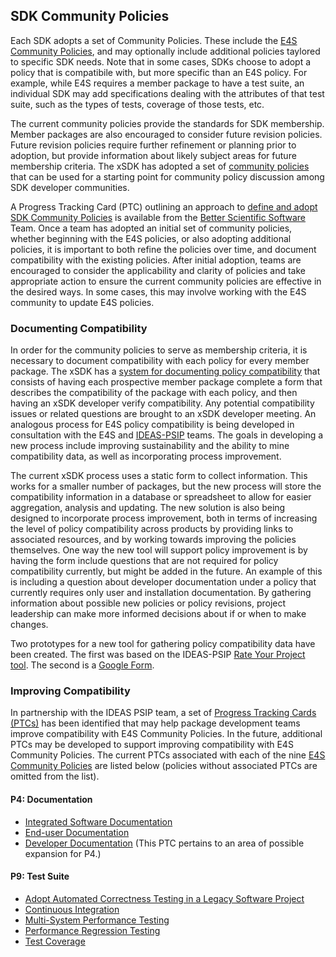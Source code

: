 ## SDK Community Policies

Each SDK adopts a set of Community Policies. These include the [E4S Community Policies](https://e4s-project.github.io/policies.html), and may optionally include additional policies taylored to specific SDK needs. Note that in some cases, SDKs choose to adopt a policy that is compatibile with, but more specific than an E4S policy. For example, while E4S requires a member package to have a test suite, an individual SDK may add specifications dealing with the attributes of that test suite, such as the types of tests, coverage of those tests, etc.

The current community policies provide the standards for SDK membership. Member packages are also encouraged to consider future revision policies. Future revision policies require further refinement or planning prior to adoption, but provide information about likely subject areas for future membership criteria. The xSDK has adopted a set of [community policies](https://xsdk.info/policies/) that can be used for a starting point for community policy discussion among SDK developer communities.

A Progress Tracking Card (PTC) outlining an approach to [define and adopt SDK Community Policies](https://docs.google.com/document/d/1ay8n8l8rg8TA92NpajktFA8Ua7p-fKF9RAzG92WQilk/edit?usp=sharing) is available from the [Better Scientific Software](https://bssw.io) Team. Once a team has adopted an initial set of community policies, whether beginning with the E4S policies, or also adopting additional policies, it is important to both refine the policies over time, and document compatibility with the existing policies. After initial adoption, teams are encouraged to consider the applicability and clarity of policies and take appropriate action to ensure the current community policies are effective in the desired ways. In some cases, this may involve working with the E4S community to update E4S policies.

### Documenting Compatibility

In order for the community policies to serve as membership criteria, it is necessary to document compatibility with each policy for every member package. The xSDK has a [system for documenting policy compatibility](https://github.com/xsdk-project/xsdk-policy-compatibility) that consists of having each prospective member package complete a form that describes the compatibility of the package with each policy, and then having an xSDK developer verify compatibility. Any potential compatibility issues or related questions are brought to an xSDK developer meeting. An analogous process for E4S policy compatibility is being developed in consultation with the E4S and [IDEAS-PSIP](https://bssw.io/blog_posts/productivity-and-sustainability-improvement-planning-psip) teams. The goals in developing a new process include improving sustainability and the ability to mine compatibility data, as well as incorporating process improvement.

The current xSDK process uses a static form to collect information. This works for a smaller number of packages, but the new process will store the compatibility information in a database or spreadsheet to allow for easier aggregation, analysis and updating. The new solution is also being designed to incorporate process improvement, both in terms of increasing the level of policy compatibility across products by providing links to associated resources, and by working towards improving the policies themselves. One way the new tool will support policy improvement is by having the form include questions that are not required for policy compatibility currently, but might be added in the future. An example of this is including a question about developer documentation under a policy that currently requires only user and installation documentation. By gathering information about possible new policies or policy revisions, project leadership can make more informed decisions about if or when to make changes.

Two prototypes for a new tool for gathering policy compatibility data have been created. The first was based on the IDEAS-PSIP [Rate Your Project tool](https://rateyourproject.org/). The second is a [Google Form](https://docs.google.com/forms/d/e/1FAIpQLSfWYBBvWT9mi4Fs10vXS40o6bIeooNe7fhKszqjH473FGVozA/viewform?usp=sf_link).

### Improving Compatibility

In partnership with the IDEAS PSIP team, a set of [Progress Tracking Cards (PTCs)](https://bssw-psip.github.io/ptc-catalog/) has been identified that may help package development teams improve compatibility  with E4S Community Policies. In the future, additional PTCs may be developed to support improving compatibility with E4S Community Policies. The current PTCs associated with each of the nine [E4S Community Policies](https://e4s-project.github.io/policies.html) are listed below (policies without associated PTCs are omitted from the list).

#### P4: Documentation

- [Integrated Software Documentation](https://bssw-psip.github.io/ptc-catalog/catalog/IntegratedSoftwareDocumentation.html)
- [End-user Documentation](https://bssw-psip.github.io/ptc-catalog/catalog/UserDocumentation.html)
- [Developer Documentation](https://bssw-psip.github.io/ptc-catalog/catalog/DeveloperDocumentation.html) (This PTC pertains to an area of possible expansion for P4.)

#### P9: Test Suite

- [Adopt Automated Correctness Testing in a Legacy Software Project](https://bssw-psip.github.io/ptc-catalog/catalog/AdoptAutomatedCorrectnessTestingInLegacySoftwareProject.html)
- [Continuous Integration](https://bssw-psip.github.io/ptc-catalog/catalog/ContinuousIntegration.html)
- [Multi-System Performance Testing](https://bssw-psip.github.io/ptc-catalog/catalog/MultiSystemPerformanceTesting.html)
- [Performance Regression Testing](https://bssw-psip.github.io/ptc-catalog/catalog/PerformanceRegressionTesting.html)
- [Test Coverage](https://bssw-psip.github.io/ptc-catalog/catalog/TestCoverage.html)
